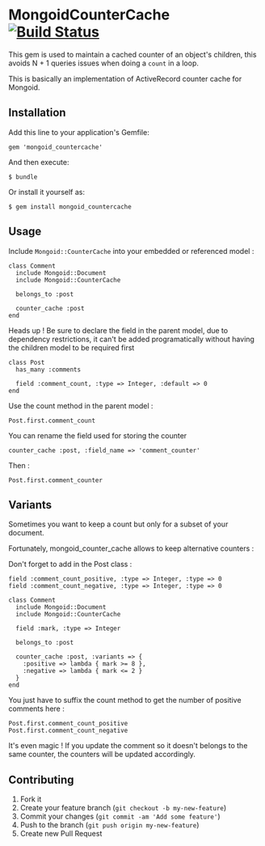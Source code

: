 # MongoidCounterCache [![Build Status](https://travis-ci.org/Intrepidd/mongoid_countercache.png?branch=master)](https://travis-ci.org/Intrepidd/mongoid_countercache)

This gem is used to maintain a cached counter of an object's children, this avoids N + 1 queries issues when doing a ``count`` in a loop.

This is basically an implementation of ActiveRecord counter cache for Mongoid.

## Installation

Add this line to your application's Gemfile:

    gem 'mongoid_countercache'

And then execute:

    $ bundle

Or install it yourself as:

    $ gem install mongoid_countercache

## Usage

Include ``Mongoid::CounterCache`` into your embedded or referenced model :

    class Comment
      include Mongoid::Document
      include Mongoid::CounterCache

      belongs_to :post

      counter_cache :post
    end

Heads up ! Be sure to declare the field in the parent model, due to dependency restrictions, it can't be added programatically without having the children model to be required first

    class Post
      has_many :comments

      field :comment_count, :type => Integer, :default => 0
    end

Use the count method in the parent model :

    Post.first.comment_count

You can rename the field used for storing the counter

    counter_cache :post, :field_name => 'comment_counter'

Then :

    Post.first.comment_counter

## Variants

Sometimes you want to keep a count but only for a subset of your document.

Fortunately, mongoid_counter_cache allows to keep alternative counters :

Don't forget to add in the Post class :

    field :comment_count_positive, :type => Integer, :type => 0
    field :comment_count_negative, :type => Integer, :type => 0

    class Comment
      include Mongoid::Document
      include Mongoid::CounterCache

      field :mark, :type => Integer

      belongs_to :post

      counter_cache :post, :variants => {
        :positive => lambda { mark >= 8 },
        :negative => lambda { mark <= 2 }
      }
    end

You just have to suffix the count method to get the number of positive comments here :

    Post.first.comment_count_positive
    Post.first.comment_count_negative

It's even magic ! If you update the comment so it doesn't belongs to the same counter, the counters will be updated accordingly.

## Contributing

1. Fork it
2. Create your feature branch (`git checkout -b my-new-feature`)
3. Commit your changes (`git commit -am 'Add some feature'`)
4. Push to the branch (`git push origin my-new-feature`)
5. Create new Pull Request
